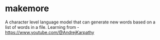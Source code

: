 # makemore
A character level language model that can generate new words based on a list of words in a file. Learning from - https://www.youtube.com/@AndrejKarpathy
